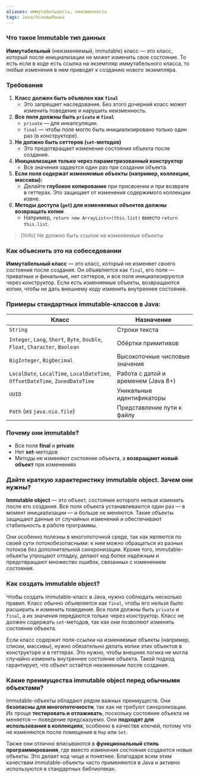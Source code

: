 ```yaml
---
aliases: иммутабельность, неизменность
tags: Java/ОсновыЯзыка
---
```

### Что такое Immutable тип данных
**Иммутабельный** (неизменяемый, immutable) класс — это класс, который после инициализации не может изменить свое состояние. То есть если в коде есть ссылка на экземпляр иммутабельного класса, то любые изменения в нем приводят к созданию нового экземпляра.
### Требования
1. **Класс должен быть объявлен как `final`**
    - Это запрещает наследование. Без этого дочерний класс может изменить поведение и нарушить неизменность.
2. **Все поля должны быть `private` и `final`**
    - `private` — для инкапсуляции.
    - `final` — чтобы поле могло быть инициализировано только один раз (в конструкторе).
3. **Не должно быть сеттеров (`set`-методов)**
    - Это предотвращает изменение состояния объекта после создания.
4. **Инициализация только через параметризованный конструктор**
    - Все значения задаются один раз при создании объекта.
5. **Если поля содержат изменяемые объекты (например, коллекции, массивы):**
    - Делайте **глубокое копирование** при присвоении и при возврате в геттерах. Это защищает от изменения содержимого коллекции извне.
6. **Методы доступа (`get`) для изменяемых объектов должны возвращать копии**
    - Например, `return new ArrayList<>(this.list)` вместо `return this.list`.

>[!Info]
>Не должно быть ссылок на изменяемые объекты

### Как объяснить это на собеседовании
**Иммутабельный класс** — это класс, который не изменяет своего состояния после создания. Он объявляется как `final`, его поля — приватные и финальные, нет сеттеров, и все поля инициализируются через конструктор. Если есть изменяемые объекты, возвращаются копии, чтобы не дать внешнему коду изменить внутреннее состояние.
### Примеры стандартных immutable-классов в Java:
|Класс|Назначение|
|---|---|
|`String`|Строки текста|
|`Integer`, `Long`, `Short`, `Byte`, `Double`, `Float`, `Character`, `Boolean`|Обёртки примитивов|
|`BigInteger`, `BigDecimal`|Высокоточные числовые значения|
|`LocalDate`, `LocalTime`, `LocalDateTime`, `OffsetDateTime`, `ZonedDateTime`|Работа с датой и временем (Java 8+)|
|`UUID`|Уникальные идентификаторы|
|`Path` (из `java.nio.file`)|Представление пути к файлу|
### Почему они immutable?
- Все поля **final** и **private**
- Нет **set**-методов
- Методы не изменяют состояние объекта, а **возвращают новый объект** при изменениях

### Дайте краткую характеристику immutable object. Зачем они нужны?

**Immutable object** — это объект, состояние которого нельзя изменить после его создания. Все поля объекта устанавливаются один раз — в момент инициализации — и больше не меняются. Такие объекты защищают данные от случайных изменений и обеспечивают стабильность в работе программы.

Они особенно полезны в многопоточной среде, так как являются по своей сути потокобезопасными: к ним можно обращаться из разных потоков без дополнительной синхронизации. Кроме того, immutable-объекты упрощают отладку, делают код более надёжным и предотвращают множество ошибок, связанных с изменением состояния.
### Как создать immutable object?

Чтобы создать immutable-класс в Java, нужно соблюдать несколько правил. Класс обычно объявляется как `final`, чтобы его нельзя было расширить и изменить поведение. Все поля должны быть `private` и `final`, а их значения передаются только через конструктор. Класс не должен содержать `set`-методов, так как они позволяют изменять состояние объекта.

Если класс содержит поля-ссылки на изменяемые объекты (например, списки, массивы), нужно обязательно делать копии этих объектов в конструкторе и в геттерах. Это нужно, чтобы внешняя логика не могла случайно изменить внутреннее состояние объекта. Такой подход гарантирует, что объект остаётся неизменным после создания.
### Какие преимущества immutable object перед обычными объектами?

Immutable-объекты обладают рядом важных преимуществ. Они **безопасны для многопоточности**, так как не требуют синхронизации. Их проще **тестировать и отлаживать**, поскольку состояние объекта не меняется — поведение предсказуемо. Они **подходят для использования в коллекциях**, особенно в качестве ключей, потому что не изменяются после помещения в `Map` или `Set`.

Также они отлично вписываются в **функциональный стиль программирования**, где вместо изменения состояния создаются новые объекты. Это делает код чище и понятнее. Благодаря всем этим качествам immutable-объекты часто применяются в Java и активно используются в стандартных библиотеках.